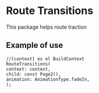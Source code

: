 # Route Transitions

This package helps route traction

## Example of use
 
```
//[context] es el BuildContext
RouteTransitions(
context: context,
child: const Page2(),
animation: AnimationType.fadeIn,
);
```